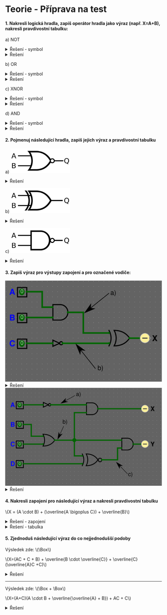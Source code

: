 # Teorie - Příprava na test

#### 1. **Nakresli logická hradla**, zapiš **operátor hradla jako výraz** (např. X=A+B), nakresli **pravdivostní tabulku**:

a) NOT
<details>
  <summary>Řešení - symbol</summary>
  <img src="https://github.com/jaywor1/aps/blob/main/obrazky/1920px-NOT_ANSI_Labelled.svg.png?raw=true" width=192px>
</details>
<details>
  <summary>Řešení</summary>

\\(X = \overline{A}\\)

|A|X|
|:-:|:-:|
|0|1|
|1|0|

</details>

b) OR
<details>
  <summary>Řešení - symbol</summary>
  
<img src="https://github.com/jaywor1/aps/blob/main/obrazky/OR_ANSI_Labelled.svg.png?raw=true" width="192px"/>
</details>
<details>
  <summary>Řešení</summary>

\\(X = A + B\\)

|A|B|X|
|:-:|:-:|:-:|
|0|0|0|
|0|1|1|
|1|0|1|
|1|1|1|

</details>

c) XNOR
<details>
  <summary>Řešení - symbol</summary>
<img src="https://github.com/jaywor1/aps/blob/main/obrazky/1920px-XNOR_ANSI_Labelled.svg.png?raw=true" width="192px"/>
</details>
<details>
  <summary>Řešení</summary>

\\(X = \overline{(A \bigoplus B)}\\)

|A|B|X|
|:-:|:-:|:-:|
|0|0|1|
|0|1|0|
|1|0|0|
|1|1|1|

</details>

d) AND
<details>
  <summary>Řešení - symbol</summary>
<img src="https://github.com/jaywor1/aps/blob/main/obrazky/AND_ANSI_Labelled.svg.png?raw=true" width="192px"/>
</details>
<details>
  <summary>Řešení</summary>
  
\\(X = A \cdot B\\)

|A|B|X|
|:-:|:-:|:-:|
|0|0|0|
|0|1|0|
|1|0|0|
|1|1|1|

</details>

#### 2. Pojmenuj následující hradla, zapiš jejich **výraz** a **pravdivostní tabulku**

a) <img src="https://github.com/jaywor1/aps/blob/main/obrazky/1920px-NOR_ANSI_Labelled.svg.png?raw=true" width="192px"/>

<details>
  <summary>Řešení</summary>

NOR

\\(X = \overline{(A + B)}\\)

|A|B|X|
|:-:|:-:|:-:|
|0|0|1|
|0|1|0|
|1|0|0|
|1|1|0|

</details>

b) <img src="https://github.com/jaywor1/aps/blob/main/obrazky/1920px-XOR_ANSI_Labelled.svg.png?raw=true" width="192px"/>

<details>
  <summary>Řešení</summary>

XOR

\\(X = A \bigoplus B\\)

|A|B|X|
|:-:|:-:|:-:|
|0|0|0|
|0|1|1|
|1|0|1|
|1|1|0|

</details>

c) <img src="https://github.com/jaywor1/aps/blob/main/obrazky/1920px-NAND_ANSI_Labelled.svg.png?raw=true" width="192px"/>

<details>
  <summary>Řešení</summary>

NAND

\\(X = \overline{(A \cdot B)}\\)

|A|B|Q|
|:-:|:-:|:-:|
|0|0|1|
|0|1|1|
|1|0|1|
|1|1|0|

</details>

#### 3. Zapiš výraz pro výstupy zapojení a pro označené vodiče:

<img src="https://github.com/jaywor1/aps/blob/main/obrazky/teorie-cviko-1.png?raw=true" width="750px">

<details>
  <summary>Řešení</summary>

a) \\(A+B\\)

b) \\(\overline{C}\\)

\\(X = (A+B) \bigoplus \overline{C}\\)

</details>

<img src="https://github.com/jaywor1/aps/blob/main/obrazky/teorie-cviko-2.png?raw=true" width="750px">


<details>
  <summary>Řešení</summary>

a) \\(\overline{A}\\)

b) \\(B+C\\)

c) \\(\overline{(B+C) \bigoplus D}\\)

\\(X = \overline{A} \cdot (B+C)\\)

\\(Y = (B+C) \cdot \overline{(B+C) \bigoplus D}\\)

</details>


#### 4. Nakresli zapojení pro následující výraz a nakresli pravdivostní tabulku

\\(X = (A \cdot B) + (\overline{A \bigoplus C}) + \overline{B}\\)

<details>
  <summary>Řešení - zapojení</summary>
<img src="https://github.com/jaywor1/aps/blob/main/obrazky/teorie-cviko-3.png?raw=true">

</details>
<details>
  <summary>Řešení - tabulka</summary>

Taktéž v zapojení můžeme použít jeden OR, který příjmá 3 vstupy místo dvou (jelikož sčítání je asociativní a komutativní).

Vytváření tabulky si ulehčíme spočítáním sloupců pro námi zvolené podvýrazy (\\(A \cdot B\\), \\(\overline{A \bigoplus C}\\), \\(\overline{B}\\)) jejich hodnoty použijeme v dalších výpočtech, abychom se vyhnuli chybám při počítání komplikovaných výrazu z hlavy. Pokud víme na první pohled hodnoty některých řádků výsledku, můžeme je vyplnit hned do výsledku a v pomocných sloupcích je přeskočit. Nutné sloupce jsou pouze vstupy (\\(A\\),\\(B\\),\\(C\\)) a výstupy (\\(X\\)).

|\\(A\\)|\\(B\\)|\\(C\\)|\\(A \cdot B\\)|\\(\overline{A \bigoplus C} \\)| \\(\overline{B}\\) | \\(X\\) |
|:-:|:-:|:-:|:-:|:-:|:-:|:-:|
| 0 | 0 | 0 | 0 | 1 | 1 | 1 |
| 0 | 0 | 1 | 0 | 0 | 1 | 1 |
| 0 | 1 | 0 | 0 | 1 | 0 | 1 |
| 0 | 1 | 1 | 0 | 0 | 0 | 0 |
| 1 | 0 | 0 | 0 | 0 | 1 | 1 |
| 1 | 0 | 1 | 0 | 1 | 1 | 1 |
| 1 | 1 | 0 | 1 | 0 | 0 | 1 |
| 1 | 1 | 1 | 1 | 1 | 0 | 1 |

</details>

#### 5. Zjednoduš následující výraz do co nejjednodušší podoby

Výsledek zde: \\(\Box\\)

\\(X=(AC + C + B) + \overline{B \cdot \overline{C}} + \overline{C}(\overline{A}C +C)\\)

</details>
<details>
  <summary>Řešení</summary>

\\(X = (C(A+1)+B)+\overline{B}+C+\overline{C}(C(\overline{A}+1))\\)

\\(X = (AC+B)+\overline{B} + C + \overline{C} \cdot (\overline{A}C)\\)

\\(X = AC + B + \overline{B} + C + 0\\)

\\(X = AC + 1 + C\\)

\\(X = 1\\)

</details>

---

Výsledek zde: \\(\Box + \Box\\)

\\(X=(A+C)(A \cdot B + \overline{\overline{A} + B}) + AC + C\\)

<details>
  <summary>Řešení</summary>

\\(X = (A+C)(A \cdot B + A \cdot \overline{B}) + C\\)

\\(X = (A+C)(A \cdot (B+\overline{B})) + C\\)

\\(X = ((A+C) \cdot A) + C\\)

\\(X = A \cdot A + A \cdot C + C\\)

\\(X = A +C\\)

</details>
